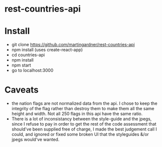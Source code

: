 # rest-countries-api

# Install

- git clone https://github.com/martingardner/rest-countries-api
- npm install (uses create-react-app)
- cd countries-api
- npm install
- npm start
- go to localhost:3000

# Caveats

- the nation flags are not normalized data from the api. I chose to keep the integrity of the flag rather than destroy them to make them all the same height and width. Not all 250 flags in this api have the same ratio.
- There is a lot of inconsistancy between the style-guide and the jpegs, since I refuse to pay in order to get the rest of the code assessment that should've been supplied free of charge, I made the best judgement call I could, and ignored or fixed some broken UI that the styleguides &/or jpegs would've wanted.
